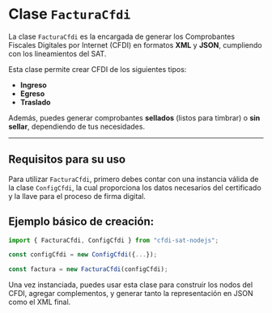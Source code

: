 # Clase `FacturaCfdi`

La clase `FacturaCfdi` es la encargada de generar los Comprobantes Fiscales Digitales por Internet (CFDI) en formatos **XML** y **JSON**, cumpliendo con los lineamientos del SAT.

Esta clase permite crear CFDI de los siguientes tipos:

- **Ingreso**
- **Egreso**
- **Traslado**

Además, puedes generar comprobantes **sellados** (listos para timbrar) o **sin sellar**, dependiendo de tus necesidades.

---

## Requisitos para su uso

Para utilizar `FacturaCfdi`, primero debes contar con una instancia válida de la clase `ConfigCfdi`, la cual proporciona los datos necesarios del certificado y la llave para el proceso de firma digital.

## Ejemplo básico de creación:

```ts
import { FacturaCfdi, ConfigCfdi } from "cfdi-sat-nodejs";

const configCfdi = new ConfigCfdi({...});

const factura = new FacturaCfdi(configCfdi);
```

Una vez instanciada, puedes usar esta clase para construir los nodos del CFDI, agregar complementos, y generar tanto la representación en JSON como el XML final.
